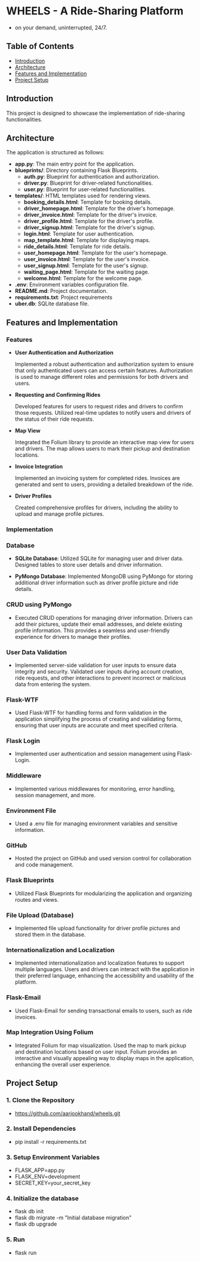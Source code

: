 # WHEELS - A Ride-Sharing Platform

- on your demand, uninterrupted, 24/7.



## Table of Contents

- [Introduction](#introduction)
- [Architecture](#architecture)
- [Features and Implementation](#features)
- [Project Setup](#setup)




## Introduction

This project is designed to showcase the implementation of ride-sharing functionalities.




## Architecture

The application is structured as follows:

- **app.py**: The main entry point for the application.
- **blueprints/**: Directory containing Flask Blueprints.
  - **auth.py**: Blueprint for authentication and authorization.
  - **driver.py**: Blueprint for driver-related functionalities.
  - **user.py**: Blueprint for user-related functionalities.
- **templates/**: HTML templates used for rendering views.
  - **booking_details.html**: Template for booking details.
  - **driver_homepage.html**: Template for the driver's homepage.
  - **driver_invoice.html**: Template for the driver's invoice.
  - **driver_profile.html**: Template for the driver's profile.
  - **driver_signup.html**: Template for the driver's signup.
  - **login.html**: Template for user authentication.
  - **map_template.html**: Template for displaying maps.
  - **ride_details.html**: Template for ride details.
  - **user_homepage.html**: Template for the user's homepage.
  - **user_invoice.html**: Template for the user's invoice.
  - **user_signup.html**: Template for the user's signup.
  - **waiting_page.html**: Template for the waiting page.
  - **welcome.html**: Template for the welcome page.
- **.env**: Environment variables configuration file.
- **README.md**: Project documentation.
- **requirements.txt**: Project requirements
- **uber.db**: SQLite database file.




## Features and Implementation


### Features

- **User Authentication and Authorization**

    Implemented a robust authentication and authorization system to ensure that only authenticated users can access certain features. Authorization is used to manage different roles and permissions for both drivers and users.

- **Requesting and Confirming Rides**

    Developed features for users to request rides and drivers to confirm those requests. Utilized real-time updates to notify users and drivers of the status of their ride requests.

- **Map View**

    Integrated the Folium library to provide an interactive map view for users and drivers. The map allows users to mark their pickup and destination locations.

- **Invoice Integration**

    Implemented an invoicing system for completed rides. Invoices are generated and sent to users, providing a detailed breakdown of the ride.

- **Driver Profiles**

    Created comprehensive profiles for drivers, including the ability to upload and manage profile pictures. 



### Implementation

### Database

- **SQLite Database**: Utilized SQLite for managing user and driver data. Designed tables to store user details and driver information.

- **PyMongo Database**: Implemented MongoDB using PyMongo for storing additional driver information such as driver profile picture and ride details. 

### CRUD using PyMongo

- Executed CRUD operations for managing driver information. Drivers can add their pictures, update their email addresses, and delete existing profile information. This provides a seamless and user-friendly experience for drivers to manage their profiles.

### User Data Validation

- Implemented server-side validation for user inputs to ensure data integrity and security. Validated user inputs during account creation, ride requests, and other interactions to prevent incorrect or malicious data from entering the system.

### Flask-WTF

- Used Flask-WTF for handling forms and form validation in the application simplifying  the process of creating and validating forms, ensuring that user inputs are accurate and meet specified criteria.

### Flask Login

- Implemented user authentication and session management using Flask-Login.

### Middleware

- Implemented various middlewares for monitoring, error handling, session management, and more.

### Environment File

- Used a .env file for managing environment variables and sensitive information.

### GitHub

- Hosted the project on GitHub and used version control for collaboration and code management.

### Flask Blueprints

- Utilized Flask Blueprints for modularizing the application and organizing routes and views. 

### File Upload (Database)

- Implemented file upload functionality for driver profile pictures and stored them in the database.

### Internationalization and Localization

- Implemented internationalization and localization features to support multiple languages. Users and drivers can interact with the application in their preferred language, enhancing the accessibility and usability of the platform.

### Flask-Email

- Used Flask-Email for sending transactional emails to users, such as ride invoices. 

### Map Integration Using Folium

- Integrated Folium for map visualization. Used the map to mark pickup and destination locations based on user input. Folium provides an interactive and visually appealing way to display maps in the application, enhancing the overall user experience.





## Project Setup
### 1.  Clone the Repository

- https://github.com/aarjookhand/wheels.git

### 2. Install Dependencies

- pip install -r requirements.txt


### 3. Setup Environment Variables

- FLASK_APP=app.py
- FLASK_ENV=development
- SECRET_KEY=your_secret_key


### 4. Initialize the database

- flask db init
- flask db migrate -m "Initial database migration"
- flask db upgrade

### 5. Run

- flask run

